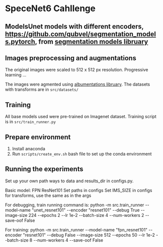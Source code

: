 # SpeceNet6 Cahllenge


## 

## ModelsUnet models with different encoders, https://github.com/qubvel/segmentation_models.pytorch, from [segmentation models libruary](https://github.com/qubvel/segmentation_models.pytorch) 


## Images preprocessing and augmentations
The original images were scaled to 512 x 512 px resolution. 
Progressive learning ...

The images were agmented using [albumentations libruary](https://albumentations.readthedocs.io/en/latest/index.html). The datasets with transforms are in ```src/datasets/```

## Training
All base models used were pre-trained on Imagenet dataset. 
Training script is in ```src/train_runner.py```

## Prepare environment 
1. Install anaconda
2. Run ```scripts/create_env.sh``` bash file to set up the conda environment

## Running the experiments 
Set up your own path ways to data and results_dir in configs.py.

Basic model: FPN ResNet101
Set paths in configs
Set IMS_SIZE in configs for transforms, use the same as in the args

For debugging, train running command is:
python -m src.train_runner --model-name "unet_resnet101" --encoder "resnet101" --debug True --image-size 224 --epochs 2 --lr 1e-2 --batch-size 4 --num-workers 2 --save-oof False

For training:
python -m src.train_runner --model-name "fpn_resnet101" --encoder "resnet101" --debug False --image-size 512 --epochs 50 --lr 1e-2 --batch-size 8 --num-workers 4 --save-oof False



